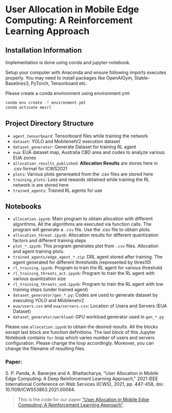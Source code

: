# User Allocation in Mobile Edge Computing: A Reinforcement Learning Approach

## Installation Information

Implementation is done using conda and jupyter-notebook. 

Setup your computer with Anaconda and ensure following imports executes properly. You may need to install packages like OpenAIGym, Stable-Baselines3, PyTorch, Tensorboard etc.

Please create a conda environment using environment.yml
```bash
conda env create -f environment.yml
conda activate mecrl
```

## Project Directory Structure

- `agent_tensorboard`: Tensorboard files while training the network
- `dataset`: YOLO and MobilenetV2 execution dataset
- `dataset_generator`: Generate Dataset for training RL agent
- `eua`: EUA dataset map, Australia CBD area and codes to analyze various EUA zones
- `allocation_results_published`: **Allocation Results** are stores here in .csv format for ICWS2021
- `plots`: Various plots genereated from the .csv files are stored here
- `training_plots`: Loss and rewards obtained while training the RL network is are stored here
- `trained_agents`: Trained RL agents for use

## Notebooks

- `allocation.ipynb`: Main program to obtain allocation with different algorithms. All the algorithms are executed via function calls. The program will generate a `.csv` file. Use the .csv file to obtain plots.
- `allocation_threat.ipynb`: Allocation results for different quantization factors and different training steps
- `plot_*.ipynb`: This program generates plot from `.csv` files. Allocation and agent training plots.
- `trained_agents/edge_agent_*.zip`: DRL agent stored after training. The agent generated for different thresholds (represented by thres10)
- `rl_training.ipynb`: Program to train the RL agent for various threshold.
- `rl_training_threats_act.ipynb`: Program to train the RL agent with various quantization size
- `rl_training_threats_und.ipynb`: Program to train the RL agent with low training steps (under trained agent)
- `dataset_generator/gen_*.py`: Codes are used to generate dataset by executing YOLO and Mobilenetv2
- `eua/users.csv` and `eua/servers.csv`: Location of Usera and Servers (EUA Dataset)
- `dataset_generator/workload`: GPU workload generator used in `gen_*.py`


Please use `allocation.ipynb` to obtain the desired results. All the blocks except last block are function definitions. The last block of this Jupyter Notebook contains `for` loop which varies number of users and servers configuration. Please change the loop accordingly. Moreover, you can change the filename of resulting files.


### Paper:
S. P. Panda, A. Banerjee and A. Bhattacharya, "User Allocation in Mobile Edge Computing: A Deep Reinforcement Learning Approach," 2021 IEEE International Conference on Web Services (ICWS), 2021, pp. 447-458, doi: 10.1109/ICWS53863.2021.00064.

> This is the code for our paper ["User Allocation in Mobile Edge Computing: A Reinforcement Learning Approach"](https://ieeexplore.ieee.org/document/9590334).
